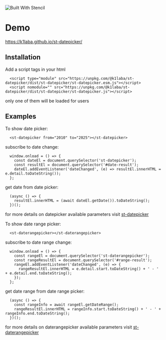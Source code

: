 ![Built With Stencil](https://img.shields.io/badge/-Built%20With%20Stencil-16161d.svg?logo=data%3Aimage%2Fsvg%2Bxml%3Bbase64%2CPD94bWwgdmVyc2lvbj0iMS4wIiBlbmNvZGluZz0idXRmLTgiPz4KPCEtLSBHZW5lcmF0b3I6IEFkb2JlIElsbHVzdHJhdG9yIDE5LjIuMSwgU1ZHIEV4cG9ydCBQbHVnLUluIC4gU1ZHIFZlcnNpb246IDYuMDAgQnVpbGQgMCkgIC0tPgo8c3ZnIHZlcnNpb249IjEuMSIgaWQ9IkxheWVyXzEiIHhtbG5zPSJodHRwOi8vd3d3LnczLm9yZy8yMDAwL3N2ZyIgeG1sbnM6eGxpbms9Imh0dHA6Ly93d3cudzMub3JnLzE5OTkveGxpbmsiIHg9IjBweCIgeT0iMHB4IgoJIHZpZXdCb3g9IjAgMCA1MTIgNTEyIiBzdHlsZT0iZW5hYmxlLWJhY2tncm91bmQ6bmV3IDAgMCA1MTIgNTEyOyIgeG1sOnNwYWNlPSJwcmVzZXJ2ZSI%2BCjxzdHlsZSB0eXBlPSJ0ZXh0L2NzcyI%2BCgkuc3Qwe2ZpbGw6I0ZGRkZGRjt9Cjwvc3R5bGU%2BCjxwYXRoIGNsYXNzPSJzdDAiIGQ9Ik00MjQuNywzNzMuOWMwLDM3LjYtNTUuMSw2OC42LTkyLjcsNjguNkgxODAuNGMtMzcuOSwwLTkyLjctMzAuNy05Mi43LTY4LjZ2LTMuNmgzMzYuOVYzNzMuOXoiLz4KPHBhdGggY2xhc3M9InN0MCIgZD0iTTQyNC43LDI5Mi4xSDE4MC40Yy0zNy42LDAtOTIuNy0zMS05Mi43LTY4LjZ2LTMuNkgzMzJjMzcuNiwwLDkyLjcsMzEsOTIuNyw2OC42VjI5Mi4xeiIvPgo8cGF0aCBjbGFzcz0ic3QwIiBkPSJNNDI0LjcsMTQxLjdIODcuN3YtMy42YzAtMzcuNiw1NC44LTY4LjYsOTIuNy02OC42SDMzMmMzNy45LDAsOTIuNywzMC43LDkyLjcsNjguNlYxNDEuN3oiLz4KPC9zdmc%2BCg%3D%3D&colorA=16161d&style=flat-square)


# Demo

https://k1laba.github.io/st-datepicker/

## Installation

Add a script tags in your html

```
  <script type="module" src="https://unpkg.com/@k1laba/st-datepicker/dist/st-datepicker/st-datepicker.esm.js"></script>
  <script nomodule="" src="https://unpkg.com/@k1laba/st-datepicker/dist/st-datepicker/st-datepicker.js"></script>
```

only one of them will be loaded for users

## Examples

To show date picker:

```
  <st-datepicker from="2010" to="2025"></st-datepicker>
```

subscribe to date change:

```
  window.onload = () => {
    const dateEl = document.querySelector('st-datepicker');
    const resultEl = document.querySelector('#date-result');
    dateEl.addEventListener('dateChanged', (e) => resultEl.innerHTML = e.detail.toDateString());
  };

```

get date from date picker:

```
  (async () => {
    resultEl.innerHTML = (await dateEl.getDate()).toDateString();
  })();
```

for more details on datepicker available parameters visit [st-datepicker](src/components/st-datepicker/readme.md)



To show date range picker:

```
  <st-daterangepicker></st-daterangepicker>
```

subscribe to date range change:

```
  window.onload = () => {
    const rangeEl = document.querySelector('st-daterangepicker');
    const rangeResultEl = document.querySelector('#range-result');
    rangeEl.addEventListener('dateChanged', (e) => {
      rangeResultEl.innerHTML = e.detail.start.toDateString() + ' - ' + e.detail.end.toDateString();
    });
  };

```

get date range from date range picker:

```
  (async () => {
    const rangeInfo = await rangeEl.getDateRange();
    rangeResultEl.innerHTML = rangeInfo.start.toDateString() + ' - ' + rangeInfo.end.toDateString();
  })();
```

for more details on daterangepicker available parameters visit [st-daterangepicker](src/components/st-daterangepicker/readme.md)